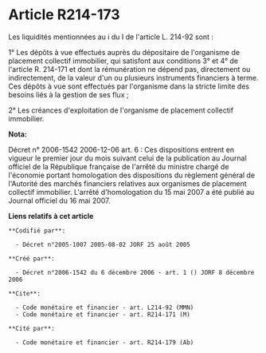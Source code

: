 # Article R214-173

Les liquidités mentionnées au i du I de l'article L. 214-92 sont :

1° Les dépôts à vue effectués auprès du dépositaire de l'organisme de placement collectif immobilier, qui satisfont aux
conditions 3° et 4° de l'article R. 214-171 et dont la rémunération ne dépend pas, directement ou indirectement, de la valeur
d'un ou plusieurs instruments financiers à terme. Ces dépôts à vue sont effectués par l'organisme dans la stricte limite des
besoins liés à la gestion de ses flux ;

2° Les créances d'exploitation de l'organisme de placement collectif immobilier.

**Nota:**

Décret n° 2006-1542 2006-12-06 art. 6 : Ces dispositions entrent en vigueur le premier jour du mois suivant celui de la
publication au Journal officiel de la République française de l'arrêté du ministre chargé de l'économie portant homologation
des dispositions du règlement général de l'Autorité des marchés financiers relatives aux organismes de placement collectif
immobilier. L'arrêté d'homologation du 15 mai 2007 a été publié au Journal officiel du 16 mai 2007.

**Liens relatifs à cet article**

	**Codifié par**:

	  - Décret n°2005-1007 2005-08-02 JORF 25 août 2005

	**Créé par**:

	  - Décret n°2006-1542 du 6 décembre 2006 - art. 1 () JORF 8 décembre 2006

	**Cite**:

	  - Code monétaire et financier - art. L214-92 (MMN)
	  - Code monétaire et financier - art. R214-171 (M)

	**Cité par**:

	  - Code monétaire et financier - art. R214-179 (Ab)
